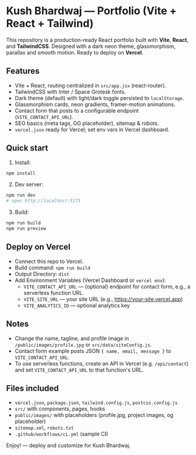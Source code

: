 # Kush Bhardwaj — Portfolio (Vite + React + Tailwind)

This repository is a production-ready React portfolio built with **Vite**, **React**, and **TailwindCSS**.
Designed with a dark neon theme, glassmorphism, parallax and smooth motion. Ready to deploy on **Vercel**.

## Features
- Vite + React, routing centralized in `src/app.jsx` (react-router).
- TailwindCSS with Inter / Space Grotesk fonts.
- Dark theme (default) with light/dark toggle persisted to `localStorage`.
- Glassmorphism cards, neon gradients, framer-motion animations.
- Contact form that posts to a configurable endpoint (`VITE_CONTACT_API_URL`).
- SEO basics (meta tags, OG placeholder), sitemap & robots.
- `vercel.json` ready for Vercel; set env vars in Vercel dashboard.

## Quick start
1. Install:
```bash
npm install
```
2. Dev server:
```bash
npm run dev
# open http://localhost:5173
```
3. Build:
```bash
npm run build
npm run preview
```

## Deploy on Vercel
- Connect this repo to Vercel.
- Build command: `npm run build`
- Output Directory: `dist`
- Add Environment Variables (Vercel Dashboard or `vercel env`):
  - `VITE_CONTACT_API_URL` — (optional) endpoint for contact form, e.g., a serverless function URL.
  - `VITE_SITE_URL` — your site URL (e.g., https://your-site.vercel.app)
  - `VITE_ANALYTICS_ID` — optional analytics key

## Notes
- Change the name, tagline, and profile image in `/public/images/profile.jpg` or `src/data/siteConfig.js`.
- Contact form example posts JSON `{ name, email, message }` to `VITE_CONTACT_API_URL`.
- To use serverless functions, create an API in Vercel (e.g. `/api/contact`) and set `VITE_CONTACT_API_URL` to that function's URL.

## Files included
- `vercel.json`, `package.json`, `tailwind.config.js`, `postcss.config.js`
- `src/` with components, pages, hooks
- `public/images/` with placeholders (profile.jpg, project images, og placeholder)
- `sitemap.xml`, `robots.txt`
- `.github/workflows/ci.yml` (sample CI)

Enjoy! — deploy and customize for Kush Bhardwaj.

